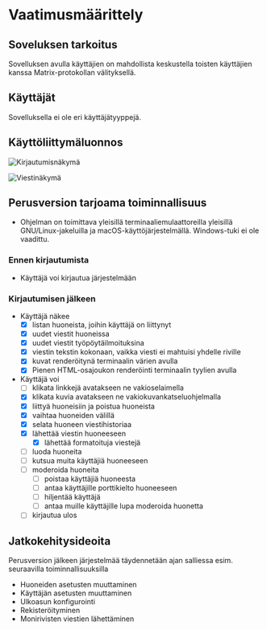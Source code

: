 # Vaatimusmäärittely

## Soveluksen tarkoitus
Sovelluksen avulla käyttäjien on mahdollista keskustella toisten käyttäjien kanssa Matrix-protokollan välityksellä.

## Käyttäjät
Sovelluksella ei ole eri käyttäjätyyppejä.

## Käyttöliittymäluonnos
![Kirjautumisnäkymä](https://img.mau.lu/HIzm2.png)

![Viestinäkymä](https://img.mau.lu/hhj4M.png)

## Perusversion tarjoama toiminnallisuus
* Ohjelman on toimittava yleisillä terminaaliemulaattoreilla yleisillä GNU/Linux-jakeluilla ja macOS-käyttöjärjestelmällä. Windows-tuki ei ole vaadittu.

### Ennen kirjautumista
* Käyttäjä voi kirjautua järjestelmään

### Kirjautumisen jälkeen
* Käyttäjä näkee
  * [x] listan huoneista, joihin käyttäjä on liittynyt
  * [x] uudet viestit huoneissa
  * [x] uudet viestit työpöytäilmoituksina
  * [x] viestin tekstin kokonaan, vaikka viesti ei mahtuisi yhdelle riville
  * [x] kuvat renderöitynä terminaalin värien avulla
  * [x] Pienen HTML-osajoukon renderöinti terminaalin tyylien avulla
* Käyttäjä voi
  * [ ] klikata linkkejä avatakseen ne vakioselaimella
  * [x] klikata kuvia avatakseen ne vakiokuvankatseluohjelmalla
  * [x] liittyä huoneisiin ja poistua huoneista
  * [x] vaihtaa huoneiden välillä
  * [x] selata huoneen viestihistoriaa
  * [x] lähettää viestin huoneeseen
    * [x] lähettää formatoituja viestejä
  * [ ] luoda huoneita
  * [ ] kutsua muita käyttäjiä huoneeseen
  * [ ] moderoida huoneita
    * [ ] poistaa käyttäjiä huoneesta
    * [ ] antaa käyttäjille porttikielto huoneeseen
    * [ ] hiljentää käyttäjä
    * [ ] antaa muille käyttäjille lupa moderoida huonetta
  * [ ] kirjautua ulos

## Jatkokehitysideoita
Perusversion jälkeen järjestelmää täydennetään ajan salliessa esim. seuraavilla toiminnallisuuksilla

* Huoneiden asetusten muuttaminen
* Käyttäjän asetusten muuttaminen
* Ulkoasun konfigurointi
* Rekisteröityminen
* Monirivisten viestien lähettäminen